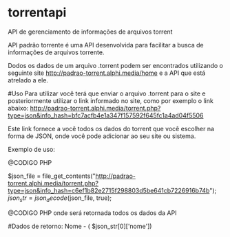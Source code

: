 # torrentapi
API de gerenciamento de informações de arquivos torrent

API padrão torrente é uma API desenvolvida para facilitar a busca de informações de arquivos torrente.

Dodos os dados de um arquivo .torrent podem ser encontrados utilizando o seguinte site http://padrao-torrent.alphi.media/home e a API que está atrelado a ele.

#Uso
Para utilizar você terá que enviar o arquivo .torrent para o site e posteriormente utilizar o link informado no site, como por exemplo o link abaixo:
http://padrao-torrent.alphi.media/torrent.php?type=json&info_hash=bfc7acfb4e1a347f157592f645fc1a4ad04f5506

Este link fornece a você todos os dados do torrent que você escolher na forma de JSON, onde você pode adicionar ao seu site ou sistema.

Exemplo de uso:

@CODIGO PHP

$json_file = file_get_contents("http://padrao-torrent.alphi.media/torrent.php?type=json&info_hash=c6ef1b82e2715f298803d5be641cb7226916b74b");   
$json_str = json_decode($json_file, true);

@CODIGO PHP
onde será retornada todos os dados da API

#Dados de retorno: 
Nome - ( $json_str[0]['nome'])

